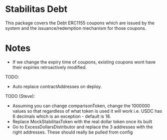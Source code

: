 # Stabilitas Debt

This package covers the Debt ERC1155 coupons which are issued by the system and the issuance/redemption mechanism for those coupons.

# Notes

- If we change the expiry time of coupons, existing coupons wont have their expiries retroactively modified.

TODO:
- Auto replace contractAddresses on deploy.

TODO (Steve):
- Assuming you can change comparisonToken, change the 1000000 values so that regardless of what token is used it will work i.e. USDC has 6 decimals which is an exception - default is 18.
- Replace MockStabilitasToken with the real dollar token once its built
- Go to ExcessDollarsDistributor and replace the 3 addresses with the right addresses. These should really be pulled from config